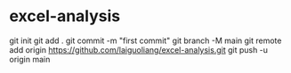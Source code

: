 ﻿# excel-analysis
git init
git add .
git commit -m "first commit"
git branch -M main
git remote add origin https://github.com/laiguoliang/excel-analysis.git
git push -u origin main

